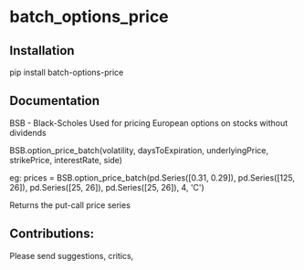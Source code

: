 
# batch_options_price

Installation
-------------

pip install batch-options-price 

Documentation
-------------
BSB - Black-Scholes Used for pricing European options on stocks without dividends

BSB.option_price_batch(volatility, daysToExpiration, underlyingPrice, strikePrice, interestRate, side)

eg: 
prices = BSB.option_price_batch(pd.Series([0.31, 0.29]), pd.Series([125, 26]), pd.Series([25, 26]), pd.Series([25, 26]), 4, 'C')

Returns the put-call price series 

Contributions:
--------------
Please send suggestions, critics,

